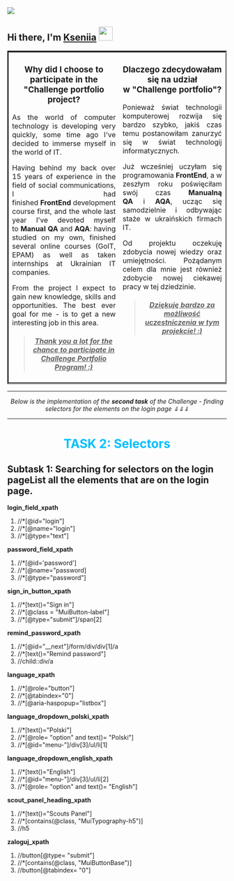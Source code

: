 <img src="C:\Users\Ksenia\Documents\ProjectKsu2022\Challenge_portfolio_pati\images\readme-banner.jpg"/>

<h2 align="left">Hi there, I'm <a href="www.linkedin.com/in/kseniia-sokolova-ks">Kseniia</a> 
<img src="C:\Users\Ksenia\Documents\ProjectKsu2022\Challenge_portfolio_pati\images\Hi.gif.crdownload" height="32"/></h2>

<p></p>
<table style="width: 100%; border-collapse: collapse; border-style: inset; margin-left: auto; margin-right: auto;" cellpadding="20">
<tbody>
<tr>
<td style="width: 51%;">
<h3 style="text-align: center;"><span>Why did I choose to participate in the "Challenge portfolio project?</span></h3>
<p style="text-align: justify;">As the world of computer technology is developing very quickly, some time ago I've decided to immerse myself in the world of IT.</p>
<p style="text-align: justify;">Having behind my back over 15 years of experience in the field of social communications, I had finished<span>&nbsp;</span><strong>FrontEnd</strong><span>&nbsp;</span>development course first, and the whole last year I've devoted myself to<span>&nbsp;</span><strong>Manual QA</strong><span>&nbsp;</span>and<span>&nbsp;</span><strong>AQA</strong>: having studied on my own, finished several online courses (GoIT, EPAM) as well as taken internships at Ukrainian IT companies.</p>
<p style="text-align: justify;">From the project I expect to gain new knowledge, skills and opportunities. The best ever goal for me - is to get a new interesting job in this area.</p>
<blockquote>
<h4 style="text-align: center;"><span style="text-align: justify;"><span style="text-decoration: underline;"><em><strong>Thank you a lot for the chance to participate in Challenge Portfolio Program! :)</strong></em></span></span></h4>
</blockquote>
</td>
<td style="width: 49%; text-align: center; vertical-align: top;">
<h3><span md-src-pos="1318..1355">Dlaczego zdecydowałam się na udział w</span><span>&nbsp;</span>"<span md-src-pos="1357..1376">Challenge portfolio</span>"<span md-src-pos="1377..1378">?</span></h3>
<p style="text-align: justify;">Ponieważ świat technologii komputerowej rozwija się bardzo szybko, jakiś czas temu postanowiłam zanurzyć się w świat technologij informatycznych.</p>
<p style="text-align: justify;">Już wcześniej uczyłam się programowania<strong><span>&nbsp;</span>FrontEnd</strong>, a w zeszłym roku poświęciłam sw&oacute;j czas<span>&nbsp;</span><strong>Manualną QA</strong><span>&nbsp;</span>i<span>&nbsp;</span><strong>AQA</strong>, ucząc się samodzielnie i odbywając staże w ukraińskich firmach IT.</p>
<p style="text-align: justify;">Od projektu oczekuję zdobycia nowej wiedzy oraz umiejętności. Pożądanym celem dla mnie jest r&oacute;wnież zdobycie nowej ciekawej pracy w tej dziedzinie.</p>
<blockquote>
<h4><span style="text-decoration: underline;"><strong><em>Dziękuję bardzo za możliwość uczestniczenia w tym projekcie! :)</em></strong></span></h4>
</blockquote>
</td>
</tr>
</tbody>
</table>
<p></p>
<p></p>
<hr />
<p style="text-align: center;"><em>Below is the implementation of the <strong>second task</strong> of the Challenge - finding selectors for the elements on the login page &dArr;&dArr;&dArr;</em></p>
<hr />
<p></p>

<h1 style="text-align: center; color:#00BFFF">TASK 2: Selectors</h1>


## Subtask 1: Searching for selectors on the login pageList all the elements that are on the login page. ##

**login_field_xpath** 
1. //*[@id="login"]
2. //*[@name="login"]
3. //*[@type="text"]

**password_field_xpath** 
1. //*[@id='password']
2. //*[@name="password]
3. //*[@type="password"]

**sign_in_button_xpath**
1. //*[text()="Sign in"]
2. //*[@class = "MuiButton-label"]
3. //*[@type="submit"]/span[2]

**remind_password_xpath**
1. //*[@id="__next"]/form/div/div[1]/a
2. //*[text()="Remind password"]
3. //child::div/a

**language_xpath**
1. //*[@role="button"]
2. //*[@tabindex="0"]
3. //*[@aria-haspopup="listbox"]

**language_dropdown_polski_xpath**
1. //*[text()="Polski"]
2. //*[@role= "option" and text()= "Polski"]
3. //*[@id="menu-"]/div[3]/ul/li[1]

**language_dropdown_english_xpath**
1. //*[text()="English"]
2. //*[@id="menu-"]/div[3]/ul/li[2]
3. //*[@role= "option" and text()= "English"]

**scout_panel_heading_xpath**
1. //*[text()="Scouts Panel"]
2. //*[contains(@class, "MuiTypography-h5")]
3. //h5

**zaloguj_xpath**
1. //button[@type= "submit"]
2. //*[contains(@class, "MuiButtonBase")]
3. //button[@tabindex= "0"]






